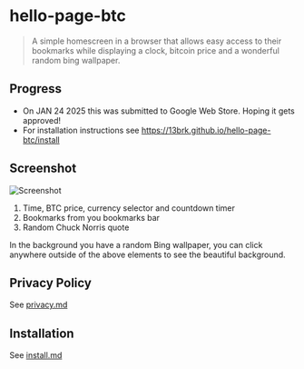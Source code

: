 # hello-page-btc

 > A simple homescreen in a browser that allows easy access to their bookmarks while displaying a clock, bitcoin price and a wonderful random bing wallpaper.

## Progress

- On JAN 24 2025 this was submitted to Google Web Store. Hoping it gets approved!
- For installation instructions see https://13brk.github.io/hello-page-btc/install

## Screenshot

![Screenshot](screenshot.png)

1. Time, BTC price, currency selector and countdown timer
2. Bookmarks from you bookmarks bar
3. Random Chuck Norris quote

In the background you have a random Bing wallpaper, you can click anywhere outside of the above elements to see the beautiful background.

## Privacy Policy

See [privacy.md](privacy.md)

## Installation

See [install.md](install.md)

